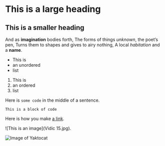 # This is a large heading
## This is a smaller heading
And as **imagination** bodies forth,
The forms of things *unknown*, the poet’s pen,
Turns them to shapes and gives to airy nothing,
A local *habitation* and a **name**.
- This is 
- an unordered 
- list 
1. This is 
2. an ordered 
3. list 

Here is `some code` in the middle of a sentence. 
``` 
This is a block of code 
``` 
Here is how you make [a link](https://www.wikipedia.org/).

![This is an image](Vidic 15.jpg).

![Image of Yaktocat](https://octodex.github.com/images/yaktocat.png)
